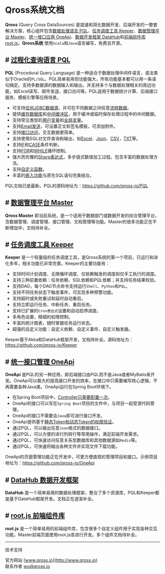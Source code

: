 # Qross系统文档

**Qross** (Query Cross DataSources) 是提速和简化数据开发、后端开发的一整套解决方案，核心组件包含[数据处理语言 PQL](/pql/overview.md)、[任务调度工具 Keeper](/pql/overview.md)、[数据管理平台 Master](/master/overview.md)、[统一接口应用 OneApi](/oneapi/overivew.md)、[数据开发框架 DataHub](/datahub/overview.md)和[前端组件库 root.js](/root.js/overview.md)。**Qross系统** 使用`Scala`和`Java`语言编写，免费且开源。

## # [过程化查询语言 PQL](/pql/overview.md)

**PQL** (Procedural Query Language) 是一种适合于数据处理中间件语言，语法类似于Oracle的`PL/SQL`。PQL简单易用但功能强大，所有功能基本都可以用一条语句搞定。支持多数据源的数据输入和输出，并支持多个与数据处理相关的周边功能，如Excel读写、邮件发送、接口访问等。PQL适用于数据统计计算、后端接口服务、模板引擎等应用场景。

* 可支持[任何JDBC数据源](/pql/properties)，并可在不同数据之间任意[流转数据](/pql/dataflow.md)。
* 提供[缓存数据库](/pql/cache.md)和[中间缓冲区](/pql/get.md)，用于缓冲或临时保存处理过程中的中间数据。
* 支持常见类型的[用户变量](/pql/variable.md)和[全局变量](/pql/global.md)。
* 支持[Email发送](/pql/send.md)，可设置正文和签名模板，可添加附件。
* 支持[接口访问](/pql/request.md)，交互数据更简单。
* 支持使用SQL对文件查询和输出，如[Excel](/pql/excel.md)、[Json](/pql/json-file.md)、[CSV](/pql/csv.md)，[TXT](/pql/txt.md)等。
* 支持[IF](/pql/if.md)和[CASE](/pql/case.md)条件判断。
* 支持[FOR](/pql/for.md)和[WHILE](/pql/while.md)循环控制。
* 强大而优雅的[Sharp表达式](/pql/sharp.md)，多步链式数值加工过程，包含丰富的数据处理方法。
* 支持[自定义函数](/pql/function.md)。
* 丰富的[嵌入功能](/pql/place.md)与原生SQL语句完美结合。

PQL文档已是最新。PQL的源码地址为：<https://github.com/qross-io/PQL>

## # [数据管理平台 Master](/master/overview.md)

**Qross Master** 即当前系统，是一个适用于数据部门或数据开发的综合管理平台，含数据管理、调度管理、接口管理、文档管理等功能。Master的很多功能正在不断增加中，文档待补全。

## # [任务调度工具 Keeper](/keeper/overview.md)

**Keeper** 是一个轻量级的任务调度工具，是Qross系统的第一个项目，已运行和进化多年，相关功能已非常完善。Keeper的主要功能有：

* 支持时间计划调度、无限循环调度、仅依赖触发的调度和仅手工执行的调度。
* 支持三种前置依赖：任务依赖、SQL依赖和PQL依赖；并支持任务结果校验。
* 支持DAG，每个DAG节点命令支持运行`Shell`、`Python`和`PQL`。
* 支持不同任务状态下触发事件，可实现多种预警功能。
* 支持超时或失败重试和延时自动重启。
* 支持立即运行任务、中断任务、重启任务。
* 支持已扩展的`Cron表达式`设置和自动启停调度。
* 多角色设置，精细的权限控制。
* 丰富的统计图表，随时掌握任务运行状态。
* 超强的自定义功能：自定义依赖、自定义事件、自定义触发器。

Keeper基于Akka和DataHub框架开发，文档待补全。源码地址为：<https://github.com/qross-io/Keeper>

## # [统一接口管理 OneApi](/oneapi/overview.md)

**OneApi** 是PQL的另一种应用，即后端接口由PQL而不是Java或者MyBatis来开发。OneApi可以极大的提高接口开发的效率，在接口中只需要编写核心逻辑，不再需要各种Java类。OneApi运行在Spring Boot环境下。

* 在Spring Boot项目中，[Controller只需要配置一次](/oneapi/controller.md)。
* OneApi的接口可以写在`Spring Boot`项目的文件中，与项目一起受源代码管理。
* OneApi的接口不需要会`Java`即可进行接口开发。
* OneApi提供基于[静态Token和动态Token的权限验证](/oneapi/token.md)。
* 通过PQL，可以输出任意`Json`格式的数据接口。
* 通过PQL，可以方便的进行列转行等常用操作，满足前端开发需求。
* 通过PQL，可快速访问任意关系型数据库和其他数据源如`Redis`等。
* 通过PQL，可快速将输出各种文件并实现文件下载功能。

OneApi的页面管理功能正在开发中，可更方便直观的管理项目和接口。示例项目地址为：<https://github.com/qross-io/OneApi>


## # [DataHub 数据开发框架](/datahub/overview.md)

**DataHub** 是一个简单易用的数据处理框架，整合了多个资源库，PQL和Keeper都是基于DataHub框架开发。文档正在逐渐补全。

## # [root.js 前端组件库](/root.js/overview.md)

**root.js** 是一个简单易用的前端组件库，包含很多个自定义组件用于实现各种交互功能，Master前端页面使用root.js库进行开发。多个组件文档待补全。

---
技术支持

官方网站 [www.qross.io](http://www.qross.io)  
联系作者 <wu@qross.io>